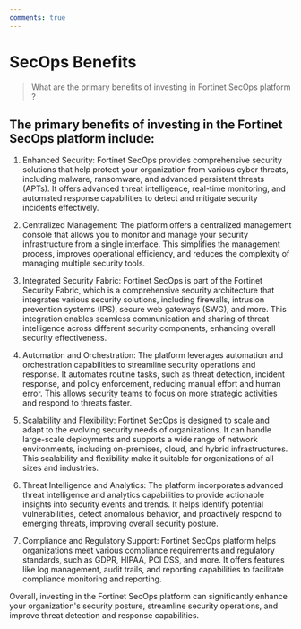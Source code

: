 ```yaml
---
comments: true
---
```


# SecOps Benefits

> What are the primary benefits of investing in Fortinet SecOps platform ?

## The primary benefits of investing in the Fortinet SecOps platform include:

1. Enhanced Security: Fortinet SecOps provides comprehensive security solutions that help protect your organization from various cyber threats, including malware, ransomware, and advanced persistent threats (APTs). It offers advanced threat intelligence, real-time monitoring, and automated response capabilities to detect and mitigate security incidents effectively.

2. Centralized Management: The platform offers a centralized management console that allows you to monitor and manage your security infrastructure from a single interface. This simplifies the management process, improves operational efficiency, and reduces the complexity of managing multiple security tools.

3. Integrated Security Fabric: Fortinet SecOps is part of the Fortinet Security Fabric, which is a comprehensive security architecture that integrates various security solutions, including firewalls, intrusion prevention systems (IPS), secure web gateways (SWG), and more. This integration enables seamless communication and sharing of threat intelligence across different security components, enhancing overall security effectiveness.

4. Automation and Orchestration: The platform leverages automation and orchestration capabilities to streamline security operations and response. It automates routine tasks, such as threat detection, incident response, and policy enforcement, reducing manual effort and human error. This allows security teams to focus on more strategic activities and respond to threats faster.

5. Scalability and Flexibility: Fortinet SecOps is designed to scale and adapt to the evolving security needs of organizations. It can handle large-scale deployments and supports a wide range of network environments, including on-premises, cloud, and hybrid infrastructures. This scalability and flexibility make it suitable for organizations of all sizes and industries.

6. Threat Intelligence and Analytics: The platform incorporates advanced threat intelligence and analytics capabilities to provide actionable insights into security events and trends. It helps identify potential vulnerabilities, detect anomalous behavior, and proactively respond to emerging threats, improving overall security posture.

7. Compliance and Regulatory Support: Fortinet SecOps platform helps organizations meet various compliance requirements and regulatory standards, such as GDPR, HIPAA, PCI DSS, and more. It offers features like log management, audit trails, and reporting capabilities to facilitate compliance monitoring and reporting.

Overall, investing in the Fortinet SecOps platform can significantly enhance your organization's security posture, streamline security operations, and improve threat detection and response capabilities.
